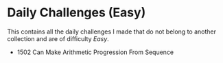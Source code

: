 # Daily Challenges (Easy)

This contains all the daily challenges I made that do not belong to another collection and are of difficulty *Easy*.

- 1502 Can Make Arithmetic Progression From Sequence